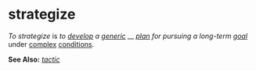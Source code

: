 # strategize

_To strategize_ is _to_ [_develop_](https://github.com/gcassel/Modular-Organization-Terminology/blob/master/terms/develop.md) _a_ [_generic_](https://github.com/gcassel/Modular-Organization-Terminology/blob/master/terms/generic.md) __ [_plan_](https://github.com/gcassel/Modular-Organization-Terminology/blob/master/terms/plan.md) _for pursuing a long-term_ [_goal_](https://github.com/gcassel/Modular-Organization-Terminology/blob/master/terms/goal.md) under [complex](https://github.com/gcassel/Modular-Organization-Terminology/blob/master/terms/complex.md) [conditions](https://github.com/gcassel/Modular-Organization-Terminology/blob/master/terms/state.md).

**See Also:** [_tactic_](https://github.com/gcassel/Modular-Organization-Terminology/blob/master/terms/tactic.md)
